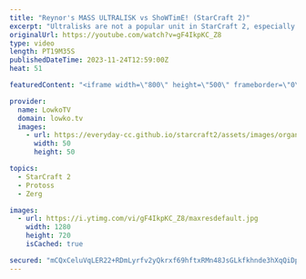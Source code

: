 ```yaml
---
title: "Reynor's MASS ULTRALISK vs ShoWTimE! (StarCraft 2)"
excerpt: "Ultralisks are not a popular unit in StarCraft 2, especially not in the Protoss versus Zerg match-up. In this game Reynor (Zerg) decides to suddenly transition towards them versus ShoWTimE. This SC2 match was played during the ESL Masters Winter European Regional Playoffs. Support my work: https://patreon.com/lowkotv"
originalUrl: https://youtube.com/watch?v=gF4IkpKC_Z8
type: video
length: PT19M35S
publishedDateTime: 2023-11-24T12:59:00Z
heat: 51

featuredContent: "<iframe width=\"800\" height=\"500\" frameborder=\"0\" src=\"https://www.youtube.com/embed/gF4IkpKC_Z8\" allow=\"accelerometer; autoplay; encrypted-media; gyroscope; picture-in-picture\" allowfullscreen></iframe>"

provider:
  name: LowkoTV
  domain: lowko.tv
  images:
    - url: https://everyday-cc.github.io/starcraft2/assets/images/organizations/lowko.tv-50x50.jpg
      width: 50
      height: 50

topics:
  - StarCraft 2
  - Protoss
  - Zerg

images:
  - url: https://i.ytimg.com/vi/gF4IkpKC_Z8/maxresdefault.jpg
    width: 1280
    height: 720
    isCached: true

secured: "mCQxCeluVqLER22+RDmLyrfv2yQkrxf69hftxRMn48JsGLkfkhnde3hXqQiDp+BRxvnI6uWZxwlvy5IAC7rL9zdieB24GKdfsgDsOzLZ3BbqcHR4ebh+TPqJJGYhOgSU/n34ixlokmJNn0wy530TwJ3k0kuSCRz79+GNXFIjz95PkfF9F+5zOq2VRxuyiZXR0/DTnkox9ttwP3Xtww26Rd3TvaPBs2UzZfWN964gsLwWNeDqmJONxZJA+bVNEXnQym4arvKjpEhBU4jTlVsVEvEW27OASyn6A8wJLfQtkjfONqyy+XVBjLt6DFdlYlYqoOHkfL9hk464ZaoqCzc9qDIRSOD60Z/5wuNti1S0paovAJTh1Gf0h8fXDVTrut5MFRVBzp/Q/EPMQIOtauXNJ+YuOoLYXc719VbjcLqre9o=;Q3N8Ajj79FdUZvRJrIMeyg=="
---
```


